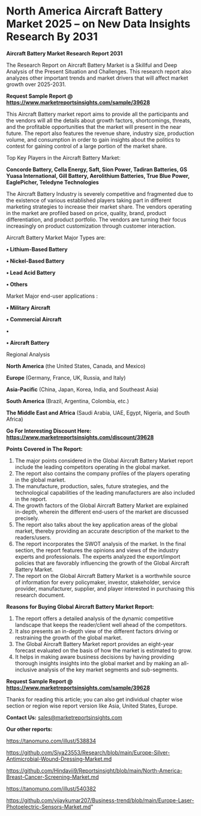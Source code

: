# North America Aircraft Battery Market 2025 – on New Data Insights Research By 2031

<strong>Aircraft Battery Market Research Report 2031</strong>

The Research Report on Aircraft Battery Market is a Skillful and Deep Analysis of the Present Situation and Challenges. This research report also analyzes other important trends and market drivers that will affect market growth over 2025-2031.

<strong>Request Sample Report @ <a href=https://www.marketreportsinsights.com/sample/39628>https://www.marketreportsinsights.com/sample/39628</a></strong>

This Aircraft Battery market report aims to provide all the participants and the vendors will all the details about growth factors, shortcomings, threats, and the profitable opportunities that the market will present in the near future. The report also features the revenue share, industry size, production volume, and consumption in order to gain insights about the politics to contest for gaining control of a large portion of the market share.

Top Key Players in the Aircraft Battery Market:

<strong>Concorde Battery, Cella Energy, Saft, Sion Power, Tadiran Batteries, GS Yuasa International, Gill Battery, Aerolithium Batteries, True Blue Power, EaglePicher, Teledyne Technologies</strong>

The Aircraft Battery Industry is severely competitive and fragmented due to the existence of various established players taking part in different marketing strategies to increase their market share. The vendors operating in the market are profiled based on price, quality, brand, product differentiation, and product portfolio. The vendors are turning their focus increasingly on product customization through customer interaction.

Aircraft Battery Market Major Types are:

<strong>•  Lithium-Based Battery

•  Nickel-Based Battery

•  Lead Acid Battery

•  Others</strong>

Market Major end-user applications :

<strong>•  Military Aircraft

•  Commercial Aircraft

•  

•  Aircraft Battery</strong>

Regional Analysis

</u><strong><b>North America</b></strong> (the United States, Canada, and Mexico)

<strong><b>Europe </b></strong>(Germany, France, UK, Russia, and Italy)

<strong><b>Asia-Pacific</b></strong> (China, Japan, Korea, India, and Southeast Asia)

<strong><b>South America</b></strong> (Brazil, Argentina, Colombia, etc.)

<strong><b>The Middle East and Africa</b></strong> (Saudi Arabia, UAE, Egypt, Nigeria, and South Africa)

<strong>Go For Interesting Discount Here: <a href=https://www.marketreportsinsights.com/discount/39628>https://www.marketreportsinsights.com/discount/39628</a></strong>

<strong>Points Covered in The Report:</strong>
<ol>
  <li>The major points considered in the Global Aircraft Battery Market report include the leading competitors operating in the global market.</li>
  <li>The report also contains the company profiles of the players operating in the global market.</li>
  <li>The manufacture, production, sales, future strategies, and the technological capabilities of the leading manufacturers are also included in the report.</li>
  <li>The growth factors of the Global Aircraft Battery Market are explained in-depth, wherein the different end-users of the market are discussed precisely.</li>
  <li>The report also talks about the key application areas of the global market, thereby providing an accurate description of the market to the readers/users.</li>
  <li>The report incorporates the SWOT analysis of the market. In the final section, the report features the opinions and views of the industry experts and professionals. The experts analyzed the export/import policies that are favorably influencing the growth of the Global Aircraft Battery Market.</li>
  <li>The report on the Global Aircraft Battery Market is a worthwhile source of information for every policymaker, investor, stakeholder, service provider, manufacturer, supplier, and player interested in purchasing this research document.</li>
</ol>
<strong>Reasons for Buying Global Aircraft Battery Market Report:</strong>

<ol>
  <li>The report offers a detailed analysis of the dynamic competitive landscape that keeps the reader/client well ahead of the competitors.</li>
  <li>It also presents an in-depth view of the different factors driving or restraining the growth of the global market.</li>
  <li>The Global Aircraft Battery Market report provides an eight-year forecast evaluated on the basis of how the market is estimated to grow.</li>
  <li>It helps in making aware business decisions by having providing thorough insights insights into the global market and by making an all-inclusive analysis of the key market segments and sub-segments.</li>
</ol>
<strong>Request Sample Report @ <a href=https://www.marketreportsinsights.com/sample/39628>https://www.marketreportsinsights.com/sample/39628</a></strong>


Thanks for reading this article; you can also get individual chapter wise section or region wise report version like Asia, United States, Europe.

<strong>Contact Us:</strong>
sales@marketreportsinsights.com

<strong>Our other reports:</strong>

<a href=https://tanomuno.com/illust/538834>https://tanomuno.com/illust/538834</a>

<a href=https://github.com/Siya23553/Research/blob/main/Europe-Silver-Antimicrobial-Wound-Dressing-Market.md>https://github.com/Siya23553/Research/blob/main/Europe-Silver-Antimicrobial-Wound-Dressing-Market.md</a>

<a href=https://github.com/Hindavii9/Reportsinsight/blob/main/North-America-Breast-Cancer-Screening-Market.md>https://github.com/Hindavii9/Reportsinsight/blob/main/North-America-Breast-Cancer-Screening-Market.md</a>

<a href=https://tanomuno.com/illust/540382>https://tanomuno.com/illust/540382</a>

<a href=https://github.com/vijaykumar207/Business-trend/blob/main/Europe-Laser-Photoelectric-Sensors-Market.md>https://github.com/vijaykumar207/Business-trend/blob/main/Europe-Laser-Photoelectric-Sensors-Market.md</a>"
